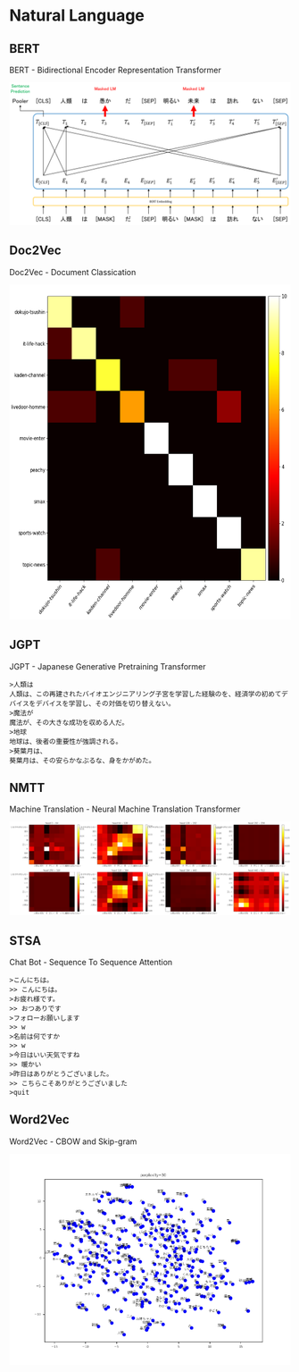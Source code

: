# Natural Language

## BERT

BERT - Bidirectional Encoder Representation Transformer

<p align="center">
  <img src="BERT/pretraining.png">
</p>

## Doc2Vec

Doc2Vec - Document Classication

<p align="center">
  <img src="Doc2Vec/confusion_matrix.png" height="600" width="600">
</p>

## JGPT

JGPT - Japanese Generative Pretraining Transformer

```
>人類は
人類は、この再建されたバイオエンジニアリング子宮を学習した経験のを、経済学の初めてデバイスをデバイスを学習し、その対価を切り替えない。
>魔法が
魔法が、その大きな成功を収める人だ。
>地球
地球は、後者の重要性が強調される。
>葵葉月は、
葵葉月は、その安らかなぶるな、身をかがめた。
```

## NMTT

Machine Translation - Neural Machine Translation Transformer

<img src="NMTT/enc6.png">

## STSA

Chat Bot - Sequence To Sequence Attention

```
>こんにちは。
>> こんにちは。
>お疲れ様です。
>> おつありです
>フォローお願いします
>> w
>名前は何ですか
>> w
>今日はいい天気ですね
>> 暖かい
>昨日はありがとうございました。
>> こちらこそありがとうございました
>quit
```

## Word2Vec

Word2Vec - CBOW and Skip-gram

<p align="center">
  <img src="Word2Vec/word_embedding.png">
</P>
